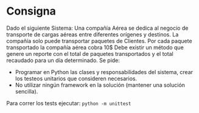 # Consigna
Dado el siguiente Sistema:
Una compañía Aérea se dedica al negocio de transporte de cargas aéreas entre diferentes orígenes y destinos.
La compañía solo puede transportar paquetes de Clientes.
Por cada paquete transportado la compañía aérea cobra 10$
Debe existir un método que genere un reporte con el total de paquetes transportados y el total recaudado para un día determinado.
Se pide:
+ Programar en Python las clases y responsabilidades del sistema, crear los testeos unitarios que consideren necesarios.
+ No utilizar ningún framework en la solución (mantener una solución sencilla).

Para correr los tests ejecutar: `python -m unittest`
